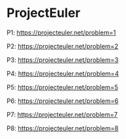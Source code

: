 # ProjectEuler

P1: https://projecteuler.net/problem=1

P2: https://projecteuler.net/problem=2

P3: https://projecteuler.net/problem=3

P4: https://projecteuler.net/problem=4

P5: https://projecteuler.net/problem=5

P6: https://projecteuler.net/problem=6

P7: https://projecteuler.net/problem=7

P8: https://projecteuler.net/problem=8
